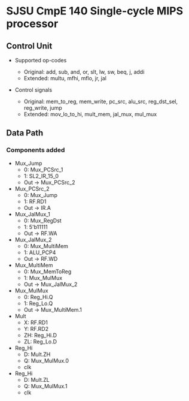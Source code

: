 # SJSU CmpE 140 Single-cycle MIPS processor

## Control Unit

* Supported op-codes
  - Original: add, sub, and, or, slt, lw, sw, beq, j, addi
  - Extended: multu, mfhi, mflo, jr, jal

* Control signals
  - Original: mem_to_reg, mem_write, pc_src, alu_src, reg_dst_sel, reg_write, jump
  - Extended: mov_lo_to_hi, mult_mem, jal_mux, mul_mux

## Data Path

### Components added

* Mux_Jump
  - 0: Mux_PCSrc_1
  - 1: SL2_IR_15_0
  - Out -> Mux_PCSrc_2
* Mux_PCSrc_2
  - 0: Mux_Jump
  - 1: RF.RD1
  - Out -> IR.A
* Mux_JalMux_1
  - 0: Mux_RegDst
  - 1: 5'b11111 
  - Out -> RF.WA
* Mux_JalMux_2
  - 0: Mux_MultiMem
  - 1: ALU_PCP4
  - Out -> RF.WD
* Mux_MultiMem
  - 0: Mux_MemToReg
  - 1: Mux_MulMux
  - Out -> Mux_JalMux_2
* Mux_MulMux
  - 0: Reg_Hi.Q
  - 1: Reg_Lo.Q 
  - Out -> Mux_MultiMem.1
* Mult
  - X: RF.RD1
  - Y: RF.RD2
  - ZH: Reg_Hi.D
  - ZL: Reg_Lo.D
* Reg_Hi
  - D: Mult.ZH
  - Q: Mux_MulMux.0
  - clk
* Reg_Hi
  - D: Mult.ZL
  - Q: Mux_MulMux.1
  - clk
